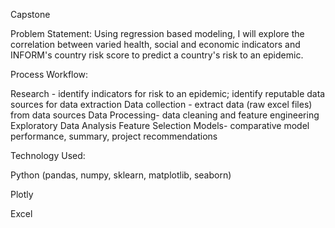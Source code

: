 Capstone

Problem Statement:
Using regression based modeling, I will explore the correlation between varied health, social and economic indicators and INFORM's country risk score to predict a country's risk to an epidemic.

Process Workflow:

Research - identify indicators for risk to an epidemic; identify reputable data sources for data extraction
Data collection - extract data (raw excel files) from data sources
Data Processing- data cleaning and feature engineering
Exploratory Data Analysis
Feature Selection
Models- comparative model performance, summary, project recommendations

Technology Used:

Python (pandas, numpy, sklearn, matplotlib, seaborn)

Plotly

Excel
